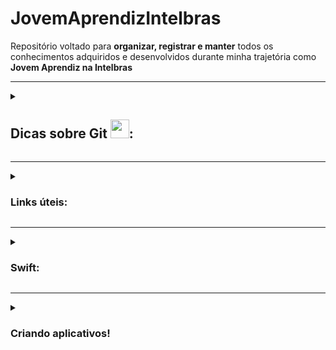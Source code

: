 # JovemAprendizIntelbras
<p> 
  Repositório voltado para <b>organizar, registrar e manter</b> todos os conhecimentos adquiridos e desenvolvidos durante minha trajetória como <b>Jovem Aprendiz na     Intelbras</b>
</p>

<hr>
<details>
<summary><h2>Dicas sobre Git <img src='https://git-scm.com/images/logos/downloads/Git-Icon-1788C.svg' width=30px>:</h2></summary

<h3>Motivo para utilizar versionadores de código (como o Git):</h3>

-> organizar, distribuir e gerenciar várias versões de um software de forma eficiente

<hr>

<h3>Passo a Passo Git:</h3>

<h4>Opção 1 </h4>
<ol>
  <li><b>git clone</b> => cria um clone do projeto (repositório) em nossa máquina local
  <li><b>git add .</b> => realiza a inclusão ou modificação dos arquivos no diretório local, preparando ele para ser entregue ao servidor remoto (commit -> push)
  <li><b>git commit</b> => confirma e salva as alterações para preparar para o envio (git commit -m 'mensagem', para formalizar os commits
  <li><b>git push</b> => envia ao repositório remoto Git (sobe as alterações ao repositorio no GitHub)
</ol>

<pre>
  OBS: caso já exista um repositório local, não é necessário baixar novamente todo o conteúdo novamente com o 'git clone'. Ao invés disso, pode ser utilizado o comando ' git pull':
- <b>git pull</b> => busca e baixa o último conteudo salvo e atualizado do repositorio remoto (substitui o git clone)
- é usado para trazer as atualizações mais recentes de um repositório remoto para o seu repositório local. 
- Ele combina as alterações do repositório remoto no branch atual em seu repositório local. 
- O git pull é usado quando você já tem um repositório local e deseja sincronizá-lo com o repositório remoto, obtendo as últimas alterações.
 </pre>
 
<hr>

<h3>Outras infos:</h3>

<ul>
  <li>Ramo principal e padrão => main
  <li>Repositório => local ou nuvem
</ul>

<hr>

<h3>Mais comandos:</h3>
<ul>
 <li><b>git remote add origin <i>'link repositorio'</i></b> => é usado para adicionar um repositório remoto como uma referência em seu repositório local. Ele define a conexão entre o seu repositório local e o repositório remoto, permitindo que você envie e receba alterações entre os dois
  <li><b>git branch</b> => realizar operações com branches (criar, listar, renomear ou excluir)<br>
      link: https://blog.betrybe.com/git/git-branch/#1
  <li><b>git checkout</b> => alterar a branch ou restaurar arquivos (da pra usar o 'git checkout -b <nome branch>' para criar e já entrar nessa nova branch (ramificação) criada)<br>
link: https://blog.betrybe.com/git/git-checkout/#1
  <li><b>git status</b> => dá todas as informações necessárias sobre a branch atual.
  <li><b>git reset</b> => desfaz alterações (commits)
  <li><b>git rm</b> => remove arquivos
  <li><b>git mv</b> => move arquivos
</ul>
</details>
	
<hr>
	
<details>
<summary><h3>Links úteis:</h3></summary>
<ul>
  <li>https://comandosgit.github.io/
  <li>https://www.freecodecamp.org/portuguese/news/10-comandos-do-git-que-todo-desenvolvedor-deveria-conhecer/
  <li>https://medium.com/@rafaelpiresvb/programação-reativa-com-reactivex-no-swift-e-kotlin-71e8a78fe07f
  <li>https://replit.com/@LucasSGonza
  <li>https://updatedcode.wordpress.com/2016/06/13/3-swift-colecoes-e-tuplas/
  <li>https://www.hackingwithswift.com/example-code/system/how-do-you-read-from-the-command-line
  <li>https://developer.apple.com/documentation/swift/array/foreach(_:)
  <li>https://www.youtube.com/playlist?list=PLJ0AcghBBWShgIH122uw7H9T9-NIaFpP-
  <li>https://www.youtube.com/watch?v=EFYdfF9r6cM
  <li>https://www.codecademy.com/learn/learn-swift/modules/learn-swift-hello-world/cheatsheet
  <li>https://app.becas-santander.com/pt-BR/program/bolsas-santander-santander-bootcamp-2023
</ul>
</details>
	
<hr>
    
<details>
<summary><h3>Swift:</h3></summary>

<h3>Links:</h3>
<ul>
	<li>https://www.codingame.com/playgrounds/66493/swift---variaveis-tipos-tuplas-enumeracoes-e-operadores
	<li>https://macmagazine.com.br/sobre/quaddro-macmagazine/
	<li>https://tiagoaguiar.co/xcode-shortcuts-teclas-de-atalho#:~:text=cmd%20%2B%20%5B%20%3A%3A%20unindent&text=Um%20bom%20desenvolvedor%20de%20software,atalho%20dentro%20do%20seu%20Xcode
	<li>https://www.tutorialspoint.com/swift-program-to-get-input-from-the-user#
	<li>https://www.codecademy.com/learn/learn-swift/modules/learn-swift-hello-world/cheatsheet
</ul>
	
<hr>

<h3>Características</h3>
<ul>
	<li> tipagem => tipo da variável é definido baseado no 1º valor que ela receber. Uma vez definido o tipo, este não poderá ser modificado
	<li> ' ; ' é opcional
	<li> "Xcode" => IDE oficial desenvolvida pela apple para desenvolvimento de SWIFT
	<li> readLine() -> funciona quase como o scan.nextLine() do Scanner do Java (utiliza do conceito de opcionais)
	<li> usar { } em métodos
</ul>
<pre>
usar ‘ _ ‘ (underline) significa que o valor não é necessário ser citado. Exemplo:
		
* for _ in 0…2 { print(‘Ola Mundo’) } —> irá simplesmente realizar o código do loop 3x
* func calcMedia (_ nota1: Double, _ nota2: Double ) { //codigo }
	
(nesse caso, por padrao as funções em swift utilizam de ‘label’ (tag/identificador) para cada parâmetro, 
ou seja, utlizando o ‘ _ ‘,vc retira a necessidade de, quando for chamar a função, ter que colocar as labels 
(no caso os nomes utilizados, no exemplo citado sendo nota1, nota2))

‘ ?? ‘ —> utiliza-se quando a variável é do tipo opcional, dessa forma, após as ??, coloca-se um valor padrão para a mesma.

	This operator is generally used to provide a default value when an expression or variable produces an 		optional result. for ex:
		let i: Int? = 5
		let j: Int? = nil

		let value1 = i ?? 9 //value1 will be 5 non-optional
		let value2 = j ?? 9 //value2 will be 9 non-optional

	You can chain multiple of these operators as such:
		let value3 = j ?? i ?? 9 //value3 will be 5 non-optional
</pre>
	
* Concatenação => 
	<pre>
	print (“Média: “, media) => usar + da erro. O “+” iria concatenar apenas se tudo fosse String.
	Dica: utilizamos “\(valor)” para inserirmos o valor de uma variável ou constante dentro de uma string (Interpolação).
	</pre>
	
<hr>

<h3>Sobre a linguagem</h3>

* Tipos de variáveis:
	* Var => variable variável (valor pode ser alterado)
	* Let => variable constante (valor não pode ser alterado)

<hr>

<h3>Tipos de Dados:</h3>
<ul>
	<li>Int
	<li>Double
	<li>String
	<li>Boolean
	<li>Character (char) => precisa ser declarado explícitamente (ex => var umChar: Character = “a”);
</ul>
	
<hr>

<h3>Tipos de declaração:</h3>
<pre>
ex: 
* let num; —> num = 1
* let num = 1;
* let num: Int = 2; 
</pre>
	
<hr>

<h3>Conversão de dados (type casting):</h3>
<pre>
Sintaxe: tipoDado(variável);
Ex:
Let x = 10;
Let name = String(x)
print(name) —> “10”
</pre>
	
* Como dito la nas “Características”, a tipagem é ‘automática’, mas definir o tipo da variável da 3º forma é de certa forma mais didática, facilitando o entendimento do código.

<hr>

<h3>Operadores Lógicos:</h3>
	
* No geral, igual as outras linguagens (<,>,//, ==, !=, !, +=, -=, …, &&, ||)
* https://docs.swift.org/swift-book/documentation/the-swift-programming-language/basicoperators/

<hr>

<h3>Condições:</h3>
<ul>
	<li>If, if/else, else if, switch => igual as outras linguagens
	<li>Operador ternário: sintaxe => 	expressão ? valor-seTrue : valor-seFalse;
</ul>
<hr>

<h3>Comentarios:</h3>
	
* Igual Java ( // ou /* */ )

<hr>

<h3>Tuplas:</h3>

* Sintaxe padrão => let numbers = (1,2,3)
* Funciona semelhante como uma matriz em Java (uma ‘variável’ ou um espaço de memória que agrupa vários valores, podendo ser de tipos distintos ou não)

* Sintaxe de criação com a mesma lógica das variáveis (pode definir o tipo explicitamente ou não)
* Caso for definir o tipo, precisa ser para cada item da tupla (oq talvez não seja tão produtivo), visto que cada item é “único” (a tupla serve simplesmente para armazenar)
* Pode ser inicializado vazia

* Por padrão, cada item da tupla pode ser acessado pelo seu índice, mas é possível atribuir ‘nomes’ para cada item (somente se o tipo não estiver declarado)=> let coords = (lat: 22.1, lng: 27.6)

<hr>

<h3>Array:</h3>

* Sintaxe padrão => let numbers = [1,2,3]

* Possuí a sintaxe de criação de uma matriz em Java (utilizando colchetes) e compartilha da característica de conter apenas valores de um MESMO TIPO
* Nesse sentido, caso queira definir o tipo de dado da Array durante a criação dela, basta definir somente uma vez, diferentemente da Tupla, que caso for definir o tipo, precisa ser para cada valor contido nela.
* Pode ser inicializado vazia

Alguns métodos usuais (alguns funcionam para tuplas tbm):
- append() -> adiciona na Array
- removeAll() -> auto-explicativo
- isEmpty -> auto-explicative
- count -> verifica tamanho da lista (igual o lenght ou size)
- contais() -> verifica na Array se existe o elemento indicado no parâmetro
- first -> access o primeiro elemento da Array
- insert(‘item’, at: ‘índice’) -> insere um elemento no índice indicado
- remove(at: ‘indice’) -> remove o item da Array no índice indicado
- removeLast() -> auto-explicativo mas remove o ultimo item da Array
- swapAt(0,1) -> meio auto-explicativo mas ele troca os elementos de posição (vc indica quais serão trocados)

https://developer.apple.com/documentation/swift/sequence/filter(_:) <br>
https://developer.apple.com/documentation/swift/array/map(_:)-87c4d <br>

<hr>

<h3>Dictionary:</h3>

https://www.codecademy.com/learn/learn-swift/modules/learn-swift-dictionaries/cheatsheet#:~:text=To%20remove%20a%20key%2Dvalue,removeAll()%20to%20a%20dictionary <br>

* Funciona muito semelhante a uma Array, mas utiliza do conceito de chave-valor (key-value), semelhante a um JSON
* É necessário definir na criação o tipo da chave e do valor
* Possuí métodos da mesma forma que Array, possuindo alguns métodos até idênticos, mas no geral os métodos realmente “são os mesmos” que na Array, mas atualizados para a sintaxe do dictionary.
* Os retornos dos valores sempre são como Opcionais

* Usos gerais:

    - Sintaxe de criação: 
	
		var products: [tipoChave : tipoValor] = [ : ] —> iniciando vazia

    - CRUD valores (sempre atento ao tipo da chave e do valor):
		* CREATE ja na criação do dicionario  —> var products: [Int : String] = [1 : “Fone de ouvido”]
		* CREATE/UPDATE normal —> products[1] = “Fone de ouvido”
		* MÉTODO CREATE/UPDATE —> dictionary.updateValue(valor, forKey: chave) —> add or update a key-value
		
		* DELETE meio estranho —> products[0] = nil —> nil significa a ausência de valor
		* MÉTODO DELETE mais legal —> removeValue(forKey: 0) —> a partir da chave informada, remove o item

		* READ de chave —> for key in products.key { print(key) }
		* READ de valor  —> for val in products.values { print(val) }
		* READ key-value —> for (key, value) in products { print (“chave: \(key), valor: \(valor)” }
	
<hr>

<h3>Sets:</h3>

* Semelhante a um Array, mas não permite itens repetidos
* Igualmente a Array, permite apenas 1 tipo (coleção de dados únicos de mesmo tipo)
	
* Sintaxe padrao —> 	var newSet: Set<tipo> = [ ]
	
* Sua utilização me parece mais específica do que em relação aos demais tipos de dados, além de talvez necessitar de um maior contexto para utilizá-la
<pre>
- Ex:

//simulando a Mega-sena

var numbers = 6
var result: Set<Int> = [ ]

while (numbers > 0) {
	let generated = Int.random (in: 1…60) //método que gera numeros aleatorios a partir do range definido
	let res = result.insert(generated) //só irá inserir no Set se o número gerado não for repetido
	if (res.inserted) {
		numbers - -
	}
}
</pre>

<hr>

<h3>Laços de Repetição:</h3>
<ul>
	<li>While => sintaxe padrão, igual em Java e JS (verifica a condição, dps executa o bloco de código)
	<li>Repeat/while => igual o do/while (execute o bloco de código, dps verifica a condição)
	<li>Sequências (ranges) => controlam o for
</ul>
<pre>
ex: 
let range = 0…5 // inclusive (incluí tudo)
let r = 0..<5 // exclusive (não incluí o limite)
</pre>

* for-in
<ul>
	<li>sintaxe 1=> for i in x...y { }
	<li>i => variável padrão, é imutável (let)
	<li> O for em swift utiliza bem da questão dos parâmetros genéricos, ent a variável i é somente uma opção para tal.
</ul>

<pre>
-> é possível utilizar da cláusula ‘where’ para colocar uma condição no loop. ex:

		for i in 1...10 where i % 2 == 0 { print(i) }
	
-> No geral, o loop for é mais fácil de interpretar traduzindo-o. ex:
	
	let sequencia = 1…5
	for num in sequencia {
		print(num) //exibira todos os itens de ‘sequencia’ 	}

-> sintaxe mais padrão ainda => 

	for item in items { 		// Do this 	}

-> nessa sintaxe, deixa mais claro a possibilidade de utilizar do for para iterar uma Array, da mesma forma que um forEach(). A vantagem do for, seria da possibilidade de iterar por uma Array de Array’s, ou seja, cada item da Array a ser iterada é uma outra Array
</pre>
	
https://www.programiz.com/swift-programming/for-in-loop <br>
https://www.appypie.com/loops-swift-how-to <br>
https://www.hackingwithswift.com/sixty/4/1/for-loops <br>

<hr>

<h3>BREAK e CONTINUE</h3>
<ul>
	<li>break —> utilizado para literalmente quebrar/parar algo, geralmente uma iteração em um loop ou no caso de utilizar de switch/case, por exemplo. Quando utilizado em loops, muito comum ser utilizado dentro de if’s (verificações), para não ser necessário validar tudo de algo (array por ex) quando já satisfez oq era procurado
	<li> continue —> pula uma iteração e passa para a próxima instrução ou bloco de código. Facilita quando uti
</ul>

<hr>

<h3>Functions:</h3>

* Muito semelhante às sintaxe dos métodos em Java e das functions em JavaScript, só muda o prefixo: func nomeFuncao () { }

* Da mesma forma que em Java, os parâmetros precisam de nome + tipo
* Se for utilizar do ‘return’ é necessário definir o tipo do retorno, mesma lógica que em Java, mas o tipo do retorno é definido após os parâmetros, da seguinte forma:
		func calcMedia (nota1: Double, nota2: Double) -> Double { }

* Por padrão, caso for omitido, o return é vazio
* Nos parâmetros, os nomes das ‘variaveis de parâmetro’ funcionam como labels, ou seja, caso não for utilizado um ‘ _ ‘ antes do nome da variavel, na hora de chamar o método e passar os argumentos, seria necessário citar os labels. EX:
		calcMedia(nota1: 7, nota2: 10)

<hr>

<h3>Closure:</h3>

https://www.programiz.com/swift-programming/closures <br>

* Funciona quase como uma Arroy function em JavaScript, no sentido de que a Closure é uma função resumida
<pre>
EX:

closure:							function
{ (a: Int, b: Int) -> Int in				func somar (a: Int, b: Int) -> Int {
   a + b								return a + b
}								}

-> Características:
	- pode ou não receber parâmetros
	- não é necessário uma palavra chave para declarar uma closure (como existe nas functions)
	- a declaração consiste nas { }
	- Sintaxe padrao: { (parametro) -> tipoRetorno in //codigo } 
	- o ‘in’ funciona como uma “—>” em JS
	- o ’—>’ serve para separar os parâmetros do tipo de retorno 
	- Pode ser passada como parâmetro de outras funções (callback function), como em um map por exemplo
</pre>

<hr>

<h3>Opcionais:</h3>
	
* Uma condição dada aos tipos de varíaveis na qual permite a ausência de valor (nil)
* resumidademente, permite valores nulos (tipo nulo [nil]) a variáveis , com tipos declarados (String, Int, Double, ...), visto que normalmente isso não seria permitido (ex: atribuir nil a uma variável que espera um valor Int)
	
* sintaxe =>  var variavel: tipoVariavel? , ex: let nota: Int?
	
* Como esse tipo de variável permite valores nulos, é necessário fazer algo para que, caso tente acessar um valor nulo, o programa nao dê problema. Para isso, existem 2 respostas padrão:
<pre>
	- Definir um valor padrão, caso ainda esteja como nil => ?? valor padrão , ex: var numbers = total ?? 60 
	(funciona como um if: caso tenha valor, seguirá utilizando o valor normalmente. Caso ainda esteja nil, utiliza o valor padrão)
	
	- Forçar um unwrapp na variável => 
	. usado quando temos certeza de que a variável, mesmo que opcional, terá um valor informado (e não será nil) durante a compilação
	. utiliza ! ao fim da variável
</pre>

* CUIDADO => caso seja passado um nil e seja usado ! para forçar, o programa dará fatal error. Para não acontecer este problema, existem maneiras de verificar se realmente é possível forçar um desembrulo da variável:
	
<h2>if let</h2> 
* faz uma verificação if para ver se a variável possuí valor.
	
* sintaxe => if let product = dict[id] { return product } else { return "nenhum produto encontrado" }
	
<h2>guard let</h2> 
* muito semelhante ao 'if let' mas realiza as operações em ordem trocada: primeiro verifica o erro, para ent seguir com o sucesso (true)
	
* sintaxe => guard let product = dict[id] else { return "nenhum produto encontrado" } return product

* QUANDO USAR => semelhante ao NOT NULL em SQL, ou seja, geralmente utilizado após verificar se é necessário ou não existir um valor. In fact, esse é um dos motivos para existir esse tipo, visto que serve para tratar, por exemplo, valores nulos vindo de um BD, visto que no BD podem existir campos que permitem serem nulos, fazendo com que em nosso sistema realizassemos a mesma lógica, definindo algumas variáveis como <i>opcionais</i>.

<pre>
É possível definir mais condições ao utilizar o if let e guard let, utilizando ' , ' EX:
	
	if let user = loadUsername(), let password = decryptPassword() {
    	authenticate(user, password)
	}
</pre>
	
<hr>
	
<h3>Type Casting:</h3>
	
* utilizado para detecer o tipo dos objetos (como o TypeOf em JS), mas também se determinada classe faz parte de uma determinada hierarquia, por exemplo.
	
* 2 operadores => IS , AS (relativamente intuitivos)
	
- IS => funciona como um if, no caso como se fosse uma afirmação, que retornará um booleano
	ex: nota is Double //true
	    nome is Int //false
	
- AS => funciona como uma atribuição (como em SQL), no caso indicando um tipo para a variável/objeto caso este não esteja explícito. É utilizado juntamente dos operadores '!' e '?', assim como nas opcionais
	ex: nome as! String //forçar o desempacotamento (usado quando se tem certeza do tipo da variável)
	    email as? String   //tentará mudar o tipo para String, mas retornará nil caso não consiga

<hr>

https://www.youtube.com/watch?v=pgHzqTXwkLI&t=6s <br>
	
<h3>Enum:</h3>

* Basicamente é uma lista de itens. Contudo, cada item é um 'case' (o mesmo utilizado em swift), logo, podem ser atribuídos códigos para cada case utilizando um switch (fora da estrutura do enum)
	
* O tipo do enum não precisa necessariamente ser especificado, além dele poder armazenar valores de qualquer tipo e os tipos destes valores poderem ser diferentes para cada membro do enum (logo, deve-se avaliar se vale a pena limitar o tipo do enum ou de seus case's)
	
	- Life hack: se definir a enum para Int e nos cases não definirmos uma sequencia, os valores serão auto-incrementais (ex: enum Dia: Int { case Domingo = 1, Segunda, Terça, .... } Dia.Segunda.rawValue //2
	
* <i>Raw Value</i> => 'método' para pegar o valor do case
* Ao inves do rawValue, pode ser mais adequado utilizar um switch self
	
* Motivos para utilizar;
 --> Reduzir linhas de códigos ao simplesmente pegar o case e seu rawValue <br>
 --> Definir nomes para variáveis que serão utilizadas várias vezes (agilizando seus acessos), e que possuem valores padrões<br>
	
* É do tipo 'Reference Type', assim como as 'Class'
	
<hr>
	
https://www.youtube.com/watch?v=tKSNjg9Cb_g&list=PLZPWdr0WUuJ93mjCDaxLM8ZOi_5BwG7iC&index=6 <br>
	
<h3>Struct:</h3>

* Muito semelhante ao conceito de classes de Java e JS, mas é mais simples, visto que o Struct não permite herança, além de existir um 'class' em Swift, ent deve-se tomar cuidado para não misturar os conceitos
* Outra diferença para as classes, é que o Struct trabalha com o tipo VALOR. Nesse sentido, é possível criar apenas uma instância de objeto e dps criar novas variáveis e atribuir o VALOR sendo o primeiro objeto instanciado.
* Em resumo, os objetos do tipo Struct, não são necessariamente únicos, pois podem ser feitas CÓPIAS de um único objeto criado
* Logo, é do tipo 'Value Type', assim como Arrays, Dictionarys, Tuplas

* sintaxe => 		let player1 = Player()

<hr>
	
<h3>Class:</h3>

* De forma geral, são os mesmos conceitos, técnicas e lógicas de classes das vistas em Java.
	
* Trabalham com REFERÊNCIA, ou seja, cada instância será um local da memória diferente, portanto deve-se atentar ao modo de como será instanciado um objeto (visto que pode ser feita REFERÊNCIA ao mesmo local de memória). De modo geral, o processo é o seguinte: 
	
	1. instânciar um objeto (ex: let jogador1 = Jogador())
	2. caso eu queira instanciar um novo objeto da class Jogador, eu devo instanciar novamente um novo objeto, e não tentar fazer o seguinte:
	
	let jogador2 = jogador1 
	
	(nesse caso, tanto jogador1 quanto jogador2 estao fazendo REFERÊNCIA ao mesmo espaço de memória e, portanto, ao mesmo objeto. Logo, qualquer alteração das propriedades desse objeto serão observadas em ambas as variáveis)	
	
* sintaxe => 		var pessoa : Pessoa = Pessoa()
	
<hr>	
	
<h3>Semelhanças e Diferenças entre 'Class' e 'Struct'</h3>	
	
* Tanto em Struct quanto em Class, deve-se atentar a 2 casos (pelo que eu ja vi agr ja deu cagada kk):
* Caso nao definir um valor inicial para um atributo, deve ser criado um metodo inicializador (construtor)
* Nao pode criar um metodo construtor vazio -> visto que esse conceito acontece quando definimos valores iniciais aos atributos, permitindo que instanciemos um objeto sem ter que definir seus atributos logo de cara
* Se nao quiser criar um metodo construtor, deve-se definir um valor inicial para cada atributo (geralmente é tipo "", 0, ...)
	
* Método Inicializador (mesmo conceito do método construtor de Java)
	- sintaxe: 	init (parameters) {
			   statements	
			}
	
————
	
<b>Encapsulamento</b> 
	
* Mesmo conceito de Java, ent serve pra definir os tipos de acesso às classes, propriedades e métodos
	
Tipos:
* public – Permite acesso a qualquer outro elemento.
* internal – Permite acesso apenas dentro da própria classe e nas classes herdeiras.
* private – Permite acesso apenas dentro da classe na qual foi declarada.
	
OBS:
* por padrão, o nível de encapsulamento é internal.
* o encapsulamento do Swift funciona apenas se a classe e sua instância estiverem em arquivos separados.

————
	
<b>'willSet' e 'didSet'</b>

link: https://www.codingem.com/didset-and-willset-in-swift/

* Os observadores 'didSet' e 'willSet' provêm uma maneira de responder corretamente quando uma propriedade tem seu valor definido/alterado. 
* O observador willSet é chamado antes de o valor ser atribuído a uma propriedade
* O observador didSet é chamado depois de uma propriedade ter recebido um valor.
<pre>
-> willSet runs a piece of code right before a property changes.
-> didSet runs a piece of code right after the property has changed.

var name: String = "Alice" {
    willSet { print("Name will from \(name) to \(newValue)") }
    didSet { print("Name changed from \(oldValue) to \(name)")}
}
name = "Jack"
-------------------------
Output:

Name will from Alice to Jack
Name changed from Alice to Jack
</pre>
<br>
<pre>
Property observers also take parameters that refer to the old and the new values.

By default, these parameters are called oldValue and newValue.

-> The willSet block always stores the incoming value as newValue.
-> The didSet block always stores the previous value as oldValue.

To access these parameters, you do not need to declare them anywhere. They are automatically in your use.
</pre>
	
————
	
<b>Herança</b>
	
* Mesmo princípio das outras linguagens, portanto permite o compartilhamento (herança/herdar) os métodos e atributos entre classes
	
* sintaxe => 		classeFilha : classePai
	
* é como se vc estivesse atribuindo a uma classeFilha ser do tipo da classePai
* <i>IMPORTANTE:</i> A subclasse pode ter suas próprias propriedades e métodos, e estes não podem ser acessados pela superclasse, já que o fluxo da herança é sempre da superclasse para a subclasse
	
<b>Polimorsfismo</b>

* Novamente, funciona a partir do mesmo princípio das outras linguagens, então é a propriedade que permite a subClasse (classeFilha) sobrescrever métodos e propriedades de uma superClasse (classePai)	
* Tanto em Swift quanto em Java utiliza-se da mesma palavra reservada: <i>override</i>
* Novamente igual em Java, em Swift existe a palavra reservada <i>final</i> para definir como "final"/irretocável um atributo ou método
	
————
	
</details>
<hr>
<details>
<summary><h3>Criando aplicativos!</h3></summary>
<ul>
	<li>https://www.alura.com.br/artigos/ios-swift-diferencas-construcao-layouts-storyboard-xib-view-code?gclid=CjwKCAjwp6CkBhB_EiwAlQVyxTN_Ww64Fd-mqoph6pqmOBo-G1BNj3CfPyQqXxegOwGjbAr8yUsJPBoCj5kQAvD_BwE
	<li>https://medium.com/good-morning-swift/ios-view-controller-life-cycle-2a0f02e74ff5
	<li>https://caiocnoronha.medium.com/como-passar-entre-p%C3%A1ginas-no-xcode-f7613820d912
	<li>https://www.youtube.com/watch?v=XzyF36Wun3U
	<li>https://www.youtube.com/watch?v=DxCydBmOqXU
	<li>https://www.youtube.com/watch?v=09TeUXjzpKs
</ul>
</details>
